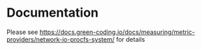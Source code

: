 # Documentation

Please see https://docs.green-coding.io/docs/measuring/metric-providers/network-io-procfs-system/ for details